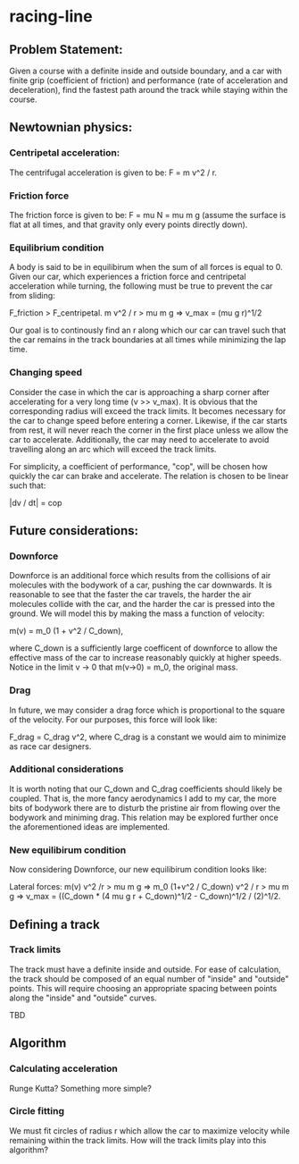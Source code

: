 # racing-line

## Problem Statement: 
Given a course with a definite inside and outside boundary, and a car with finite grip (coefficient of friction) and performance (rate of acceleration and deceleration), find the fastest path around the track while staying within the course. 

## Newtownian physics: 

### Centripetal acceleration: 
The centrifugal acceleration is given to be: F = m v^2 / r. 

### Friction force 
The friction force is given to be: F = mu N = mu m g (assume the surface is flat at all times, and that gravity only every points directly down). 

### Equilibrium condition
A body is said to be in equilibirum when the sum of all forces is equal to 0. Given our car, which experiences a friction force and centripetal acceleration while turning, the following must be true to prevent the car from sliding: 

F_friction > F_centripetal.
m v^2 / r  >  mu m g  =>  v_max = (mu g r)^1/2 

Our goal is to continously find an r along which our car can travel such that the car remains in the track boundaries at all times while minimizing the lap time. 

### Changing speed
Consider the case in which the car is approaching a sharp corner after accelerating for a very long time (v >> v_max). It is obvious that the corresponding radius will exceed the track limits. It becomes necessary for the car to change speed before entering a corner. Likewise, if the car starts from rest, it will never reach the corner in the first place unless we allow the car to accelerate. Additionally, the car may need to accelerate to avoid travelling along an arc which will exceed the track limits. 

For simplicity, a coefficient of performance, "cop", will be chosen how quickly the car can brake and accelerate. The relation is chosen to be linear such that: 

|dv / dt| = cop

## Future considerations: 

### Downforce
Downforce is an additional force which results from the collisions of air molecules with the bodywork of a car, pushing the car downwards. It is reasonable to see that the faster the car travels, the harder the air molecules collide with the car, and the harder the car is pressed into the ground. We will model this by making the mass a function of velocity: 

m(v) = m_0 (1 + v^2 / C_down), 

where C_down is a sufficiently large coefficent of downforce to allow the effective mass of the car to increase reasonably quickly at higher speeds. Notice in the limit v -> 0 that m(v->0) = m_0, the original mass. 

### Drag 
In future, we may consider a drag force which is proportional to the square of the velocity. For our purposes, this force will look like: 

F_drag = C_drag  v^2, where C_drag is a constant we would aim to minimize as race car designers. 

### Additional considerations 
It is worth noting that our C_down and C_drag coefficients should likely be coupled. That is, the more fancy aerodynamics I add to my car, the more bits of bodywork there are to disturb the pristine air from flowing over the bodywork and miniming drag. This relation may be explored further once the aforementioned ideas are implemented. 

### New equilibirum condition 
Now considering Downforce, our new equilibirum condition looks like: 

Lateral forces: m(v) v^2 /r > mu m g => m_0 (1+v^2 / C_down) v^2 / r > mu m g => v_max = ((C_down * (4 mu g r + C_down)^1/2 - C_down)^1/2 / (2)^1/2. 

## Defining a track

### Track limits
The track must have a definite inside and outside. For ease of calculation, the track should be composed of an equal number of "inside" and "outside" points. This will require choosing an appropriate spacing between points along the "inside" and "outside" curves. 

TBD

## Algorithm 

### Calculating acceleration 
Runge Kutta? Something more simple? 

### Circle fitting 
We must fit circles of radius r which allow the car to maximize velocity while remaining within the track limits. How will the track limits play into this algorithm? 
